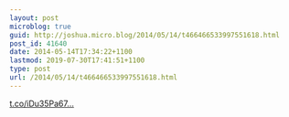 ```yaml
---
layout: post
microblog: true
guid: http://joshua.micro.blog/2014/05/14/t466466533997551618.html
post_id: 41640
date: 2014-05-14T17:34:22+1100
lastmod: 2019-07-30T17:41:51+1100
type: post
url: /2014/05/14/t466466533997551618.html
---
```

[t.co/iDu35Pa67...](http://t.co/iDu35Pa67B)
